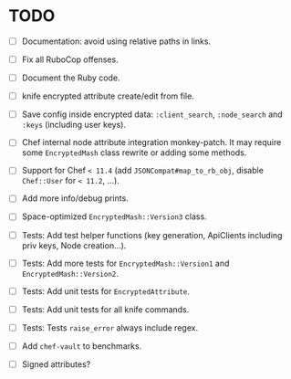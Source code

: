TODO
====

* [ ] Documentation: avoid using relative paths in links.

* [ ] Fix all RuboCop offenses.
* [ ] Document the Ruby code.
* [ ] knife encrypted attribute create/edit from file.
* [ ] Save config inside encrypted data: `:client_search`, `:node_search` and `:keys` (including user keys).
* [ ] Chef internal node attribute integration monkey-patch. It may require some `EncryptedMash` class rewrite or adding some methods.
* [ ] Support for Chef `< 11.4` (add `JSONCompat#map_to_rb_obj`, disable `Chef::User` for `< 11.2`, ...).
* [ ] Add more info/debug prints.
* [ ] Space-optimized `EncryptedMash::Version3` class.
* [ ] Tests: Add test helper functions (key generation, ApiClients including priv keys, Node creation...).
* [ ] Tests: Add more tests for `EncryptedMash::Version1` and `EncryptedMash::Version2`.
* [ ] Tests: Add unit tests for `EncryptedAttribute`.
* [ ] Tests: Add unit tests for all knife commands.
* [ ] Tests: Tests `raise_error` always include regex.
* [ ] Add `chef-vault` to benchmarks.
* [ ] Signed attributes?
